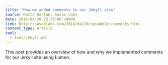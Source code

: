 ```yaml
---
title: "How we added comments to our Jekyll site"
source: Kosta Harlan, Savas Labs
date: 2016-04-20 22:30:00 +0000
link: http://savaslabs.com/2016/04/20/squabble-comments.html
content_type: Article
tool:
  - tool/jekyll.md
---
```

This post provides an overview of how and why we implemented comments for our Jekyll site using Lumen.